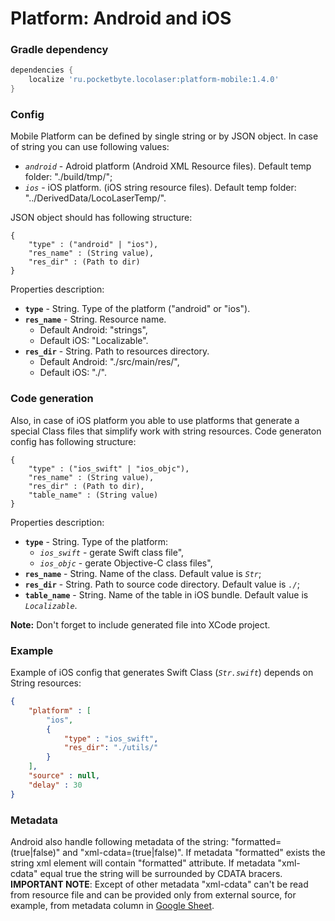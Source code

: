 # Platform: Android and iOS

### Gradle dependency
```gradle
dependencies {
    localize 'ru.pocketbyte.locolaser:platform-mobile:1.4.0'
}
```

### Config
Mobile Platform can be defined by single string or by JSON object. In case of string you can use following values:
- *`android`* - Adroid platform (Android XML Resource files). Default temp folder: "./build/tmp/";
- *`ios`* - iOS platform. (iOS string resource files). Default temp folder: "../DerivedData/LocoLaserTemp/".

JSON object should has following structure:
```
{
    "type" : ("android" | "ios"),
    "res_name" : (String value),
    "res_dir" : (Path to dir)
}
```
Properties description:<br>
- **`type`** - String. Type of the platform ("android" or "ios").
- **`res_name`** - String. Resource name.
  * Default Android: "strings",
  * Default iOS: "Localizable".
- **`res_dir`** - String. Path to resources directory.
  * Default Android: "./src/main/res/",
  * Default iOS: "./".

### Code generation
Also, in case of iOS platform you able to use platforms that generate a special Class files that simplify work with string resources. Code generaton config has following structure:
```
{
    "type" : ("ios_swift" | "ios_objc"),
    "res_name" : (String value),
    "res_dir" : (Path to dir),
    "table_name" : (String value)
}
```
Properties description:<br>
- **`type`** - String. Type of the platform:
  * *`ios_swift`* - gerate Swift class file",
  * *`ios_objc`* - gerate Objective-C class files",
- **`res_name`** - String. Name of the class. Default value is *`Str`*;
- **`res_dir`** - String. Path to source code directory. Default value is *`./`*;
- **`table_name`** - String. Name of the table in iOS bundle. Default value is *`Localizable`*.

**Note:** Don't forget to include generated file into XCode project.

### Example
Example of iOS config that generates Swift Class (*`Str.swift`*) depends on String resources:
```json
{
    "platform" : [
        "ios",
        {
            "type" : "ios_swift",
            "res_dir": "./utils/"
        }
    ],
    "source" : null,
    "delay" : 30
}
```

### Metadata
Android also handle following metadata of the string: "formatted=(true|false)" and "xml-cdata=(true|false)".
If metadata "formatted" exists the string xml element will contain "formatted" attribute.
If metadata "xml-cdata" equal true the string will be surrounded by CDATA bracers.
**IMPORTANT NOTE**: Except of other metadata "xml-cdata" can't be read from resource file and can be provided only from external source, for example, from metadata column in [Google Sheet](google_sheet.md).